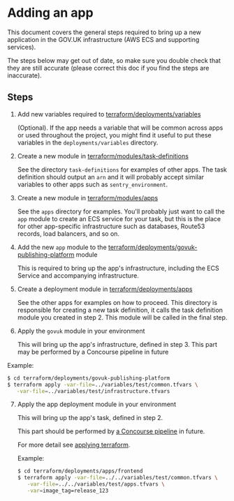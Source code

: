 # Adding an app

This document covers the general steps required to bring up a new application
in the GOV.UK infrastructure (AWS ECS and supporting services).

The steps below may get out of date, so make sure you double check that they
are still accurate (please correct this doc if you find the steps are inaccurate).

## Steps

1. Add new variables required to [terraform/deployments/variables](../terraform/deployments/variables)

   (Optional). If the app needs a variable that will be common across apps or
   used throughout the project, you might find it useful to put these variables
   in the `deployments/variables` directory.

2. Create a new module in [terraform/modules/task-definitions](../terraform/modules/task-definitions)

   See the directory `task-definitions` for examples of other apps.
   The task definition should output an `arn` and it will probably
   accept similar variables to other apps such as `sentry_environment`.

3. Create a new module in [terraform/modules/apps](../terraform/modules/apps)

   See the `apps` directory for examples. You'll probably just want to call the
   `app` module to create an ECS service for your task, but this is the place
   for other app-specific infrastructure such as databases, Route53 records,
   load balancers, and so on.

4. Add the new `app` module to the [terraform/deployments/govuk-publishing-platform](../terraform/deployments/govuk-publishing-platform) module

   This is required to bring up the app's infrastructure, including the
   ECS Service and accompanying infrastructure.

5. Create a deployment module in [terraform/deployments/apps](../terraform/deployments/apps)

   See the other apps for examples on how to proceed. This directory
   is responsible for creating a new task definition, it calls the task
   definition module you created in step 2. This module will be called in
   the final step.

6. Apply the `govuk` module in your environment

   This will bring up the app's infrastructure, defined in step 3.
   This part may be performed by a Concourse pipeline in future

  Example:

   ```sh
   $ cd terraform/deployments/govuk-publishing-platform
   $ terraform apply -var-file=../variables/test/common.tfvars \
      -var-file=../variables/test/infrastructure.tfvars
   ```

7. Apply the app deployment module in your environment

   This will bring up the app's task, defined in step 2.

   This part should be performed by [a Concourse pipeline](../concourse/pipelines)
   in future.

   For more detail see [applying terraform](applying-terraform.md).

   Example:

   ```sh
   $ cd terraform/deployments/apps/frontend
   $ terraform apply -var-file=../../variables/test/common.tfvars \
      -var-file=../../variables/test/apps.tfvars \
      -var=image_tag=release_123
   ```

